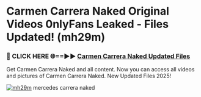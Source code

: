 # Carmen Carrera Naked Original Videos 0nlyFans Leaked - Files Updated! (mh29m)

<h3>🔴 CLICK HERE 🌐==►► <a href="https://tinyurl.com/up5wt9bj" rel="nofollow">Carmen Carrera Naked Updated Files</a></h3>

Get Carmen Carrera Naked and all content. Now you can access all videos and pictures of Carmen Carrera Naked. New Updated Files 2025!

[![mh29m](https://i.imgur.com/ABiUzMV.gif)](https://tinyurl.com/up5wt9bj)
mercedes carrera naked